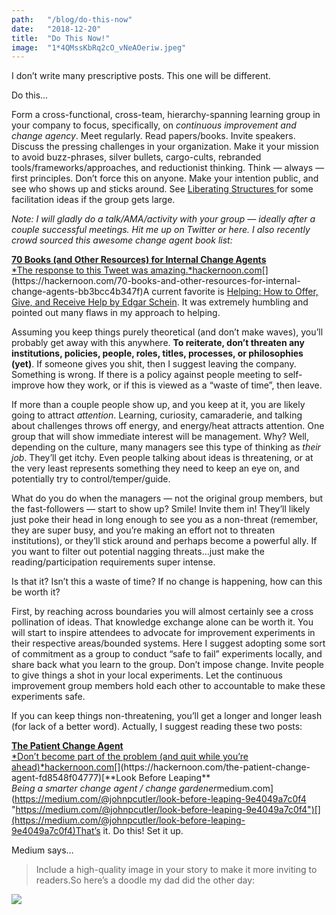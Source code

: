 ```yaml
---
path:	"/blog/do-this-now"
date:	"2018-12-20"
title:	"Do This Now!"
image:	"1*4QMssKbRq2cO_vNeAOeriw.jpeg"
---
```


I don’t write many prescriptive posts. This one will be different.

Do this…

Form a cross-functional, cross-team, hierarchy-spanning learning group in your company to focus, specifically, on *continuous improvement and change agency*. Meet regularly. Read papers/books. Invite speakers. Discuss the pressing challenges in your organization. Make it your mission to avoid buzz-phrases, silver bullets, cargo-cults, rebranded tools/frameworks/approaches, and reductionist thinking. Think — always — first principles. Don’t force this on anyone. Make your intention public, and see who shows up and sticks around. See [Liberating Structures ](http://www.liberatingstructures.com/)for some facilitation ideas if the group gets large.

*Note: I will gladly do a talk/AMA/activity with your group — ideally after a couple successful meetings. Hit me up on Twitter or here. I also recently crowd sourced this awesome change agent book list:*

[**70 Books (and Other Resources) for Internal Change Agents**  
*The response to this Tweet was amazing.*hackernoon.com](https://hackernoon.com/70-books-and-other-resources-for-internal-change-agents-bb3bcc4b347f "https://hackernoon.com/70-books-and-other-resources-for-internal-change-agents-bb3bcc4b347f")[](https://hackernoon.com/70-books-and-other-resources-for-internal-change-agents-bb3bcc4b347f)A current favorite is [Helping: How to Offer, Give, and Receive Help by Edgar Schein](https://www.amazon.com/Helping-Offer-Give-Receive-Help/dp/1605098566). It was extremely humbling and pointed out many flaws in my approach to helping.

Assuming you keep things purely theoretical (and don’t make waves), you’ll probably get away with this anywhere. **To reiterate, don’t threaten any institutions, policies, people, roles, titles, processes, or philosophies (yet)**. If someone gives you shit, then I suggest leaving the company. Something is wrong. If there is a policy against people meeting to self-improve how they work, or if this is viewed as a “waste of time”, then leave.

If more than a couple people show up, and you keep at it, you are likely going to attract *attention*. Learning, curiosity, camaraderie, and talking about challenges throws off energy, and energy/heat attracts attention. One group that will show immediate interest will be management. Why? Well, depending on the culture, many managers see this type of thinking as *their job*. They’ll get itchy. Even people talking about ideas is threatening, or at the very least represents something they need to keep an eye on, and potentially try to control/temper/guide.

What do you do when the managers — not the original group members, but the fast-followers — start to show up? Smile! Invite them in! They’ll likely just poke their head in long enough to see you as a non-threat (remember, they are super busy, and you’re making an effort not to threaten institutions), or they’ll stick around and perhaps become a powerful ally. If you want to filter out potential nagging threats…just make the reading/participation requirements super intense.

Is that it? Isn’t this a waste of time? If no change is happening, how can this be worth it?

First, by reaching across boundaries you will almost certainly see a cross pollination of ideas. That knowledge exchange alone can be worth it. You will start to inspire attendees to advocate for improvement experiments in their respective areas/bounded systems. Here I suggest adopting some sort of commitment as a group to conduct “safe to fail” experiments locally, and share back what you learn to the group. Don’t impose change. Invite people to give things a shot in your local experiments. Let the continuous improvement group members hold each other to accountable to make these experiments safe.

If you can keep things non-threatening, you’ll get a longer and longer leash (for lack of a better word). Actually, I suggest reading these two posts:

[**The Patient Change Agent**  
*Don’t become part of the problem (and quit while you’re ahead)*hackernoon.com](https://hackernoon.com/the-patient-change-agent-fd8548f04777 "https://hackernoon.com/the-patient-change-agent-fd8548f04777")[](https://hackernoon.com/the-patient-change-agent-fd8548f04777)[**Look Before Leaping**  
*Being a smarter change agent / change gardener*medium.com](https://medium.com/@johnpcutler/look-before-leaping-9e4049a7c0f4 "https://medium.com/@johnpcutler/look-before-leaping-9e4049a7c0f4")[](https://medium.com/@johnpcutler/look-before-leaping-9e4049a7c0f4)That’s it. Do this! Set it up.

Medium says…


> Include a high-quality image in your story to make it more inviting to readers.So here’s a doodle my dad did the other day:

![](/images/1*4QMssKbRq2cO_vNeAOeriw.jpeg)